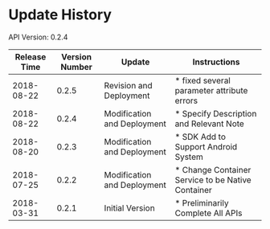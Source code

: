 # Update History #
API Version: 0.2.4

|Release Time|Version Number| Update |Instructions|
|---|---|---|---|
|2018-08-22|0.2.5|Revision and Deployment|* fixed several parameter attribute errors|
|2018-08-22|0.2.4|Modification and Deployment|* Specify Description and Relevant Note|
|2018-08-20|0.2.3|Modification and Deployment|* SDK Add to Support Android System|
|2018-07-25|0.2.2|Modification and Deployment|* Change Container Service to be Native Container|
|2018-03-31|0.2.1|Initial Version|* Preliminarily Complete All APIs|